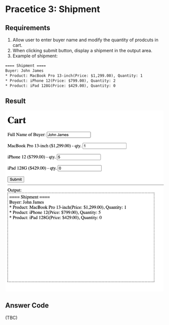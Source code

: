 # Pracetice 3: Shipment

## Requirements
1. Allow user to enter buyer name and modify the quantity of prodcuts in cart.
2. When clicking submit button, display a shipment in the output area.
3. Example of shipment:
```
==== Shipment ====
Buyer: John James
* Product: MacBook Pro 13-inch(Price: $1,299.00), Quantity: 1
* Product: iPhone 12(Price: $799.00), Quantity: 2
* Product: iPad 128G(Price: $429.00), Quantity: 0
```

## Result

![](./practice3_shipment_result.png)

## Answer Code

(TBC)
